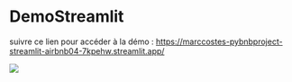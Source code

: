 # DemoStreamlit 

suivre ce lien  pour accéder à la démo : https://marccostes-pybnbproject-streamlit-airbnb04-7kpehw.streamlit.app/

<img src = https://github.dev/MarcCostes/PyBnBProject/blob/95d34234be77ccda206e944a49f667cdf6bd2a0e/StreamlitScreenshot.png>
